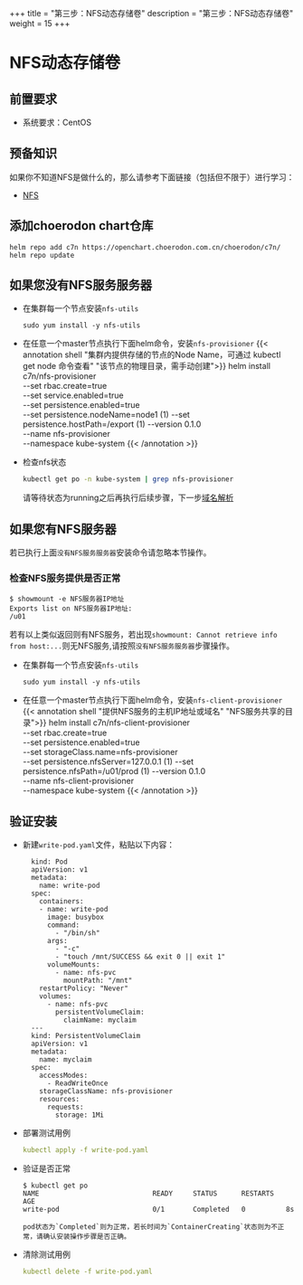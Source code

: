 +++
title = "第三步：NFS动态存储卷"
description = "第三步：NFS动态存储卷"
weight = 15
+++

# NFS动态存储卷

## 前置要求

- 系统要求：CentOS

## 预备知识

如果你不知道NFS是做什么的，那么请参考下面链接（包括但不限于）进行学习：

- [NFS](https://baike.baidu.com/item/NFS/812203)

## 添加choerodon chart仓库

```
helm repo add c7n https://openchart.choerodon.com.cn/choerodon/c7n/
helm repo update
```

## 如果您没有NFS服务服务器

- 在集群每一个节点安装`nfs-utils`

    ```
    sudo yum install -y nfs-utils
    ```

- 在任意一个master节点执行下面helm命令，安装`nfs-provisioner`
{{< annotation shell "集群内提供存储的节点的Node Name，可通过 kubectl get node 命令查看" "该节点的物理目录，需手动创建">}}
helm install c7n/nfs-provisioner \
    --set rbac.create=true \
    --set service.enabled=true \
    --set persistence.enabled=true \
    --set persistence.nodeName=node1 \(1)
    --set persistence.hostPath=/export \(1)
    --version 0.1.0 \
    --name nfs-provisioner \
    --namespace kube-system
{{< /annotation >}}

- 检查nfs状态

  ```bash
  kubectl get po -n kube-system | grep nfs-provisioner
  ```

  请等待状态为running之后再执行后续步骤，下一步[域名解析](../dns)

## 如果您有NFS服务器

若已执行上面`没有NFS服务服务器`安装命令请忽略本节操作。

### 检查NFS服务提供是否正常

```console
$ showmount -e NFS服务器IP地址
Exports list on NFS服务器IP地址:
/u01
```

若有以上类似返回则有NFS服务，若出现`showmount: Cannot retrieve info from host:...`则无NFS服务,请按照`没有NFS服务服务器`步骤操作。

- 在集群每一个节点安装`nfs-utils`

    ```
    sudo yum install -y nfs-utils
    ```

- 在任意一个master节点执行下面helm命令，安装`nfs-client-provisioner`
{{< annotation shell "提供NFS服务的主机IP地址或域名" "NFS服务共享的目录">}}
helm install c7n/nfs-client-provisioner \
    --set rbac.create=true \
    --set persistence.enabled=true \
    --set storageClass.name=nfs-provisioner \
    --set persistence.nfsServer=127.0.0.1 \(1)
    --set persistence.nfsPath=/u01/prod \(1)
    --version 0.1.0 \
    --name nfs-client-provisioner \
    --namespace kube-system
{{< /annotation >}}

## 验证安装

- 新建`write-pod.yaml`文件，粘贴以下内容：

        kind: Pod
        apiVersion: v1
        metadata:
          name: write-pod
        spec:
          containers:
          - name: write-pod
            image: busybox
            command:
              - "/bin/sh"
            args:
              - "-c"
              - "touch /mnt/SUCCESS && exit 0 || exit 1"
            volumeMounts:
              - name: nfs-pvc
                mountPath: "/mnt"
          restartPolicy: "Never"
          volumes:
            - name: nfs-pvc
              persistentVolumeClaim:
                claimName: myclaim
        ---
        kind: PersistentVolumeClaim
        apiVersion: v1
        metadata:
          name: myclaim
        spec:
          accessModes:
            - ReadWriteOnce
          storageClassName: nfs-provisioner
          resources:
            requests:
              storage: 1Mi

- 部署测试用例

    ```yaml
    kubectl apply -f write-pod.yaml
    ```

- 验证是否正常

    ```console
    $ kubectl get po
    NAME                            READY     STATUS      RESTARTS   AGE
    write-pod                       0/1       Completed   0          8s
    ```

      pod状态为`Completed`则为正常，若长时间为`ContainerCreating`状态则为不正常，请确认安装操作步骤是否正确。

- 清除测试用例

    ```yaml
    kubectl delete -f write-pod.yaml
    ```